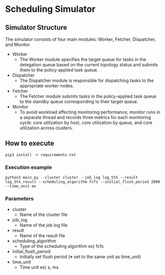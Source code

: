 # Scheduling Simulator

## Simulator Structure
The simulator consists of four main modules: Worker, Fetcher, Dispatcher, and Monitor.
* Worker 
  * The Worker module specifies the target queue for tasks in the delegation queue based on the current topology status and submits them to the policy-applied task queue.
* Dispatcher
  * The Dispatcher module is responsible for dispatching tasks to the appropriate worker nodes.
* Fetcher
  * The Fetcher module submits tasks in the policy-applied task queue to the standby queue corresponding to their target queue.
* Monitor 
  * To avoid workload affecting monitoring performance, monitor runs in a separate thread and records three metrics for each monitoring cycle: core utilization by host, core utilization by queue, and core utilization across clusters.

## How to execute

```commandline
pip3 install -r requirements.txt
```

### Execution example

```commandline
python3 main.py --cluster cluster --job_log log_5th --result log_5th_result --scheduling_algorithm fcfs --initial_flush_period 2000 --time_unit ms 
```

### Parameters
* cluster
  * Name of the cluster file
* job_log
  * Name of the job log file
* result
  * Name of the result file
* scheduling_algorithm
  * Type of the scheduling algorithm ex) fcfs
* initial_flush_period
  * Initially set flush period (※ set to the same unit as time_unit)
* time_unit
  * Time unit ex) s, ms
